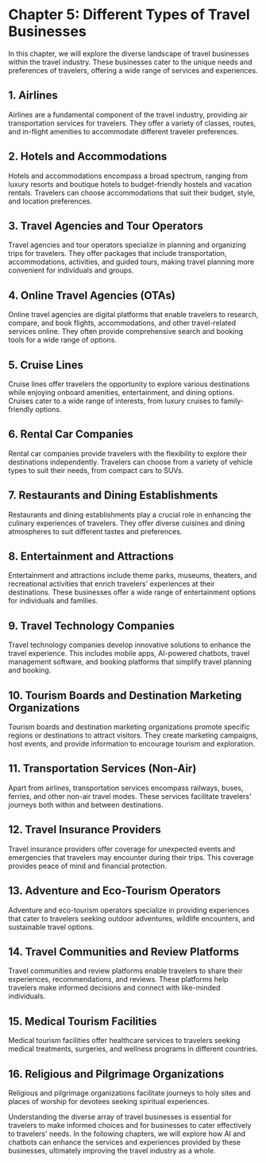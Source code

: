 Chapter 5: Different Types of Travel Businesses
===============================================

In this chapter, we will explore the diverse landscape of travel businesses within the travel industry. These businesses cater to the unique needs and preferences of travelers, offering a wide range of services and experiences.

**1. Airlines**
---------------

Airlines are a fundamental component of the travel industry, providing air transportation services for travelers. They offer a variety of classes, routes, and in-flight amenities to accommodate different traveler preferences.

**2. Hotels and Accommodations**
--------------------------------

Hotels and accommodations encompass a broad spectrum, ranging from luxury resorts and boutique hotels to budget-friendly hostels and vacation rentals. Travelers can choose accommodations that suit their budget, style, and location preferences.

**3. Travel Agencies and Tour Operators**
-----------------------------------------

Travel agencies and tour operators specialize in planning and organizing trips for travelers. They offer packages that include transportation, accommodations, activities, and guided tours, making travel planning more convenient for individuals and groups.

**4. Online Travel Agencies (OTAs)**
------------------------------------

Online travel agencies are digital platforms that enable travelers to research, compare, and book flights, accommodations, and other travel-related services online. They often provide comprehensive search and booking tools for a wide range of options.

**5. Cruise Lines**
-------------------

Cruise lines offer travelers the opportunity to explore various destinations while enjoying onboard amenities, entertainment, and dining options. Cruises cater to a wide range of interests, from luxury cruises to family-friendly options.

**6. Rental Car Companies**
---------------------------

Rental car companies provide travelers with the flexibility to explore their destinations independently. Travelers can choose from a variety of vehicle types to suit their needs, from compact cars to SUVs.

**7. Restaurants and Dining Establishments**
--------------------------------------------

Restaurants and dining establishments play a crucial role in enhancing the culinary experiences of travelers. They offer diverse cuisines and dining atmospheres to suit different tastes and preferences.

**8. Entertainment and Attractions**
------------------------------------

Entertainment and attractions include theme parks, museums, theaters, and recreational activities that enrich travelers' experiences at their destinations. These businesses offer a wide range of entertainment options for individuals and families.

**9. Travel Technology Companies**
----------------------------------

Travel technology companies develop innovative solutions to enhance the travel experience. This includes mobile apps, AI-powered chatbots, travel management software, and booking platforms that simplify travel planning and booking.

**10. Tourism Boards and Destination Marketing Organizations**
--------------------------------------------------------------

Tourism boards and destination marketing organizations promote specific regions or destinations to attract visitors. They create marketing campaigns, host events, and provide information to encourage tourism and exploration.

**11. Transportation Services (Non-Air)**
-----------------------------------------

Apart from airlines, transportation services encompass railways, buses, ferries, and other non-air travel modes. These services facilitate travelers' journeys both within and between destinations.

**12. Travel Insurance Providers**
----------------------------------

Travel insurance providers offer coverage for unexpected events and emergencies that travelers may encounter during their trips. This coverage provides peace of mind and financial protection.

**13. Adventure and Eco-Tourism Operators**
-------------------------------------------

Adventure and eco-tourism operators specialize in providing experiences that cater to travelers seeking outdoor adventures, wildlife encounters, and sustainable travel options.

**14. Travel Communities and Review Platforms**
-----------------------------------------------

Travel communities and review platforms enable travelers to share their experiences, recommendations, and reviews. These platforms help travelers make informed decisions and connect with like-minded individuals.

**15. Medical Tourism Facilities**
----------------------------------

Medical tourism facilities offer healthcare services to travelers seeking medical treatments, surgeries, and wellness programs in different countries.

**16. Religious and Pilgrimage Organizations**
----------------------------------------------

Religious and pilgrimage organizations facilitate journeys to holy sites and places of worship for devotees seeking spiritual experiences.

Understanding the diverse array of travel businesses is essential for travelers to make informed choices and for businesses to cater effectively to travelers' needs. In the following chapters, we will explore how AI and chatbots can enhance the services and experiences provided by these businesses, ultimately improving the travel industry as a whole.
